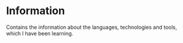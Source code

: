 # Information

Contains the information about the languages, technologies and tools, which I have been learning.
